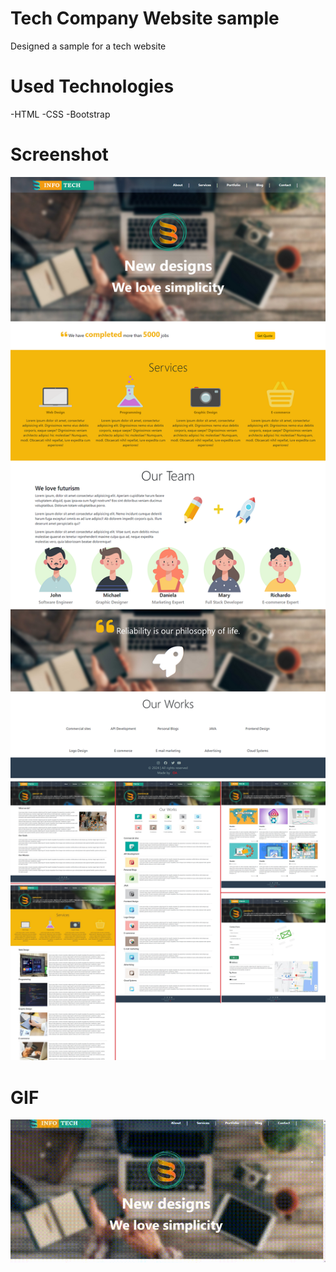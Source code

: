 # Tech Company Website sample
Designed a sample for a tech website

# Used Technologies
-HTML
-CSS
-Bootstrap

# Screenshot

![](images/home.png)
![](images/all%20pages.jpg)

# GIF

![](images/infotech2.gif)